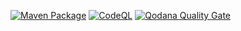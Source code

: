 [![Maven Package](https://github.com/SmartGecko44/Spigot-Admin-Toys/actions/workflows/maven-publish.yml/badge.svg?branch=master)](https://github.com/SmartGecko44/Spigot-Admin-Toys/actions/workflows/maven-publish.yml)
[![CodeQL](https://github.com/SmartGecko44/Spigot-Admin-Toys/actions/workflows/github-code-scanning/codeql/badge.svg)](https://github.com/SmartGecko44/Spigot-Admin-Toys/actions/workflows/github-code-scanning/codeql)
[![Qodana Quality Gate](https://github.com/SmartGecko44/Spigot-Admin-Toys/actions/workflows/qodana-quality-gate.yml/badge.svg)](https://github.com/SmartGecko44/Spigot-Admin-Toys/actions/workflows/qodana-quality-gate.yml)
